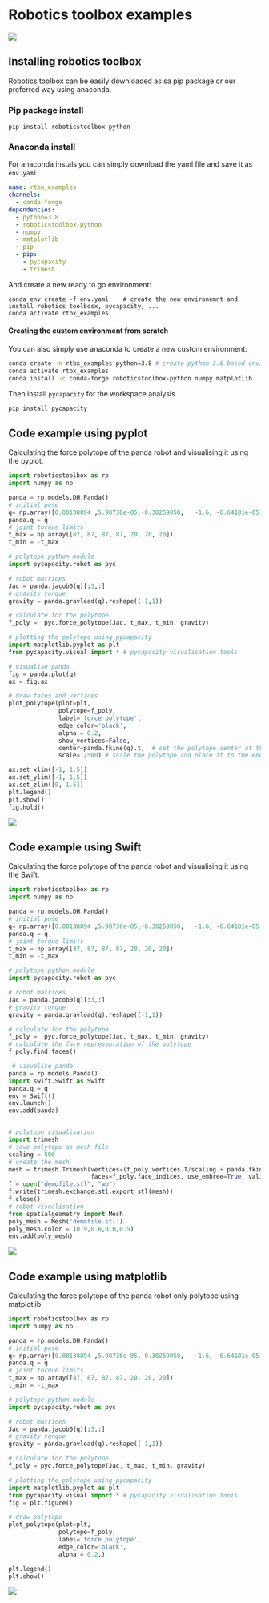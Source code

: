 # Robotics toolbox examples
![](https://github.com/petercorke/robotics-toolbox-python/raw/master/docs/figs/RobToolBox_RoundLogoB.png)


## Installing robotics toolbox

Robotics toolbox can be easily downloaded as sa pip package or our preferred way using anaconda.
### Pip package install
```
pip install roboticstoolbox-python
```

### Anaconda install

For anaconda instals you can simply download the yaml file and save it as `env.yaml`:
```yaml
name: rtbx_examples
channels:
  - conda-forge
dependencies:
  - python=3.8
  - roboticstoolbox-python
  - numpy
  - matplotlib
  - pip
  - pip:
    - pycapacity
    - trimesh
```
And create a new ready to go environment:
```
conda env create -f env.yaml    # create the new environemnt and install robotics toolbosx, pycapacity, ...
conda activate rtbx_examples
```

#### Creating the custom environment from scratch
You can also simply use anaconda to create a new custom environment:
```bash
conda create -n rtbx_examples python=3.8 # create python 3.8 based environment
conda activate rtbx_examples
conda install -c conda-forge roboticstoolbox-python numpy matplotlib 
```

Then install `pycapacity` for the workspace analysis
```bash
pip install pycapacity
```

## Code example using pyplot
Calculating the force polytope of the panda robot and visualising it using the pyplot.

```python
import roboticstoolbox as rp
import numpy as np

panda = rp.models.DH.Panda()
# initial pose
q= np.array([0.00138894 ,5.98736e-05,-0.30259058,   -1.6, -6.64181e-05,    1.56995,-5.1812e-05])
panda.q = q
# joint torque limits
t_max = np.array([87, 87, 87, 87, 20, 20, 20]) 
t_min = -t_max

# polytope python module
import pycapacity.robot as pyc

# robot matrices
Jac = panda.jacob0(q)[:3,:]
# gravity torque
gravity = panda.gravload(q).reshape((-1,1))

# calculate for the polytope
f_poly =  pyc.force_polytope(Jac, t_max, t_min, gravity)

# plotting the polytope using pycapacity
import matplotlib.pyplot as plt
from pycapacity.visual import * # pycapacity visualisation tools

# visualise panda
fig = panda.plot(q)
ax = fig.ax

# draw faces and vertices
plot_polytope(plot=plt, 
              polytope=f_poly, 
              label='force polytope',
              edge_color='black', 
              alpha = 0.2, 
              show_vertices=False,
              center=panda.fkine(q).t,  # set the polytope center at the end effector position
              scale=1/500) # scale the polytope and place it to the end-effector

ax.set_xlim([-1, 1.5])
ax.set_ylim([-1, 1.5])
ax.set_zlim([0, 1.5])
plt.legend()
plt.show()
fig.hold()
```
![](../images/rb_pyplot.png)

## Code example using Swift
Calculating the force polytope of the panda robot and visualising it using the Swift.

```python
import roboticstoolbox as rp
import numpy as np

panda = rp.models.DH.Panda()
# initial pose
q= np.array([0.00138894 ,5.98736e-05,-0.30259058,   -1.6, -6.64181e-05,    1.56995,-5.1812e-05])
panda.q = q
# joint torque limits
t_max = np.array([87, 87, 87, 87, 20, 20, 20]) 
t_min = -t_max

# polytope python module
import pycapacity.robot as pyc

# robot matrices
Jac = panda.jacob0(q)[:3,:]
# gravity torque
gravity = panda.gravload(q).reshape((-1,1))

# calculate for the polytope
f_poly =  pyc.force_polytope(Jac, t_max, t_min, gravity)
# calculate the face representation of the polytope
f_poly.find_faces()

 # visualise panda
panda = rp.models.Panda()
import swift.Swift as Swift
panda.q = q
env = Swift()
env.launch()
env.add(panda)


# polytope visualisation
import trimesh
# save polytope as mesh file
scaling = 500
# create the mesh
mesh = trimesh.Trimesh(vertices=(f_poly.vertices.T/scaling + panda.fkine(q).t),
                       faces=f_poly.face_indices, use_embree=True, validate=True)
f = open("demofile.stl", "wb")
f.write(trimesh.exchange.stl.export_stl(mesh))
f.close()
# robot visualisation
from spatialgeometry import Mesh
poly_mesh = Mesh('demofile.stl')
poly_mesh.color = (0.9,0.6,0.0,0.5)
env.add(poly_mesh)
```

![](../images/rb_swig.png)

## Code example using matplotlib
Calculating the force polytope of the panda robot only polytope using matplotlib

```python
import roboticstoolbox as rp
import numpy as np

panda = rp.models.DH.Panda()
# initial pose
q= np.array([0.00138894 ,5.98736e-05,-0.30259058,   -1.6, -6.64181e-05,    1.56995,-5.1812e-05])
panda.q = q
# joint torque limits
t_max = np.array([87, 87, 87, 87, 20, 20, 20]) 
t_min = -t_max

# polytope python module
import pycapacity.robot as pyc

# robot matrices
Jac = panda.jacob0(q)[:3,:]
# gravity torque
gravity = panda.gravload(q).reshape((-1,1))

# calculate for the polytope
f_poly = pyc.force_polytope(Jac, t_max, t_min, gravity)

# plotting the polytope using pycapacity
import matplotlib.pyplot as plt
from pycapacity.visual import * # pycapacity visualisation tools
fig = plt.figure()

# draw polytope
plot_polytope(plot=plt, 
              polytope=f_poly, 
              label='force polytope',
              edge_color='black', 
              alpha = 0.2,)

plt.legend()
plt.show()
```
![](../images/rb_matplotlib.png)
